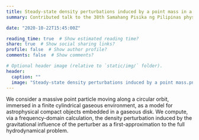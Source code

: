 ```yaml
---
title: Steady-state density perturbations induced by a point mass in a finite cylinder
summary: Contributed talk to the 38th Samahang Pisika ng Pilipinas physics conference, Theoretical and Mathematical Physics section

date: "2020-10-22T15:45:00Z"

reading_time: true  # Show estimated reading time?
share: true  # Show social sharing links?
profile: false  # Show author profile?
comments: false  # Show comments?

# Optional header image (relative to `static/img/` folder).
header:
  caption: ""
  image: "Steady-state density perturbations induced by a point mass.png"
---
```

We consider a massive point particle moving along a circular orbit, immersed in a finite cylindrical gaseous environment, as a model for astrophysical compact objects embedded in a gaseous disk. We compute, via a frequency-domain calculation, the density perturbation induced by the gravitational influence of the perturber as a first-approximation to the full hydrodynamical problem.
